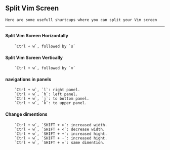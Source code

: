 ## Split Vim Screen
	Here are some usefull shurtcups where you can split your Vim screen

---

#### Split Vim Screen Horizontally
		`Ctrl + w`, followed by `s`

#### Split Vim Screen Vertically
		`Ctrl + w`, followed by `v`

#### navigations in panels
		`Ctrl + w`, `l`: right panel.
		`Ctrl + w`, `h`: left panel.
		`Ctrl + w`, `j`: to bottom panel.
		`Ctrl + w`, `k`: to upper panel.
	
#### Change dimentions
		`Ctrl + w`, `SHIFT + >`: increased width.
		`Ctrl + w`, `SHIFT + <`: decrease width.
		`Ctrl + w`, `SHIFT + +`: increased hight.
		`Ctrl + w`, `SHIFT + -`: increased hight.
		`Ctrl + w`, `SHIFT + =`: same dimention.

